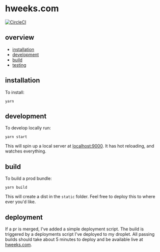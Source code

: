 # hweeks.com
[![CircleCI](https://circleci.com/gh/hweeks/hweeks/tree/master.svg?style=svg)](https://circleci.com/gh/hweeks/hweeks/tree/master)

## overview

  * [installation](#installation)
  * [development](#development)
  * [build](#build)
  * [testing](#testing)

## installation

To install:

    yarn

## development

To develop locally run:

    yarn start

This will spin up a local server at [localhost:9000](http://localhost:9000/). It has hot reloading, and watches everything.

## build

To build a prod bundle:

    yarn build

This will create a dist in the `static` folder. Feel free to deploy this to where ever you'd like.


## deployment

If a pr is merged, I've added a simple deployment script. The build is triggered by a deployments script I've deployed to my droplet. All passing builds should take about 5 minutes to deploy and be available live at [hweeks.com](https://hweeks.com).
